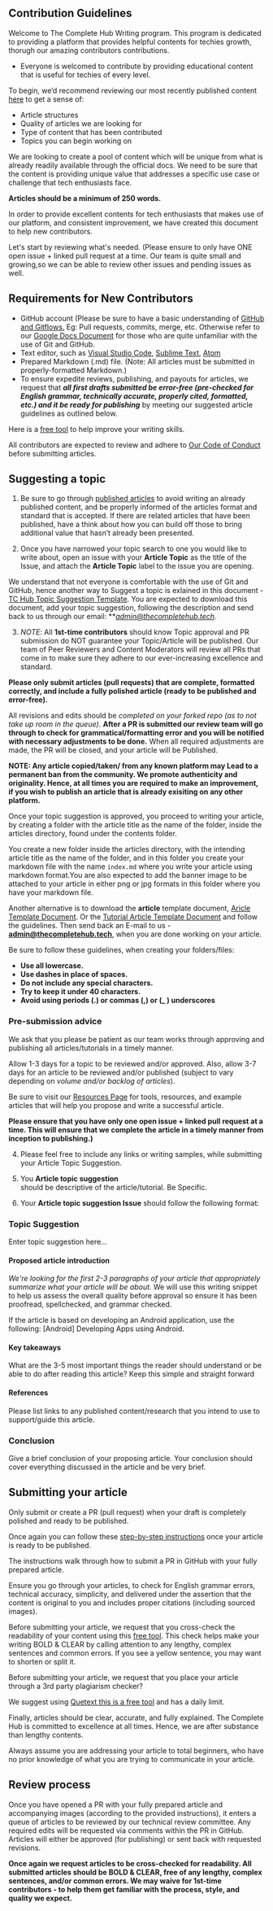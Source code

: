 ## Contribution Guidelines
Welcome to The Complete Hub Writing program. This program is dedicated to providing a platform that provides helpful contents for techies growth, thorugh our amazing contributors contributions. 

- Everyone is welcomed to contribute by providing educational content that is useful for techies of every level. 

To begin, we’d recommend reviewing our most recently published content [here](https://tch.powerappsportals.com/) to get a sense of:

- Article structures
- Quality of articles we are looking for
- Type of content that has been contributed 
- Topics you can begin working on
 
We are looking to create a pool of content which will be unique from what is already readily available through the official docs. We need to be sure that the content is providing unique value that addresses a specific use case or challenge that tech enthusiasts face. 

**Articles should be a minimum of 250 words.**

In order to provide excellent contents for tech enthusiasts that makes use of our platform, and consistent improvement, we have created this document to help new contributors.

Let's start by reviewing what's needed. (Please ensure to only have ONE open issue + linked pull request at a time. Our team is quite small and growing,so we can be able to review other issues and pending issues as well.

## Requirements for New Contributors
- GitHub account (Please be sure to have a basic understanding of [GitHub and Gitflows.](https://www.youtube.com/watch?v=MnUd31TvBoU&t=510s) Eg: Pull requests, commits, merge, etc. Otherwise refer to our [Google Docs Document](https://bit.ly/send-in-your-topic) for those who are quite unfamiliar with the use of Git and GitHub.
- Text editor, such as [Visual Studio Code](https://code.visualstudio.com/), [Sublime Text](https://www.sublimetext.com/), [Atom](https://atom.io/)
- Prepared Markdown (.md) file. (Note: All articles must be submitted in properly-formatted Markdown.)
- To ensure expedite reviews, publishing, and payouts for articles, we request that ***all first drafts submitted be error-free (pre-checked for English grammar, technically accurate, properly cited, formatted, etc.) and it be ready for publishing*** by meeting our suggested article guidelines as outlined below. 

Here is a [free tool](https://writeandimprove.com/?lang=en-GB) to help improve your writing skills. 

All contributors are expected to review and adhere to [Our Code of Conduct](https://github.com/The-Complete-Hub/writers-program/blob/main/CODE_OF_CONDUCT.md) before submitting articles.

## Suggesting a topic
1. Be sure to go through [published articles](https://tch.powerappsportals.com/) to avoid writing an already published content, and be properly informed of the articles format and standard that is accepted. If there are related articles that have been published, have a think about how you can build off those to bring additional value that hasn’t already been presented.
 
2. Once you have narrowed your topic search to one you would like to write about, open an issue with your **Article Topic** as the title of the Issue, and attach the **Article Topic** label to the issue you are opening. 

We understand that not everyone is comfortable with the use of Git and GitHub, hence another way to Suggest a topic is exlained in this document - [TC Hub Topic Suggestion Template](https://docs.google.com/document/d/1I_sqz7NsJlDd_AFXzsn2V6e18yqL0JJmq2_P4SO8yqU/edit?usp=sharing). You are expected to download this document, add your topic suggestion, following the description and send back to us through our email: ***admin@thecompletehub.tech*.

3. *NOTE*: All **1st-time contributors** should know Topic approval and PR submission do NOT guarantee your Topic/Article will be published. Our team of Peer Reviewers and Content Moderators will review all PRs that come in to make sure they adhere to our ever-increasing excellence and standard. 

**Please only submit articles (pull requests) that are complete, formatted correctly, and include a fully polished article (ready to be published and error-free).**

All revisions and edits should be *completed on your forked repo (as to not take up room in the queue)*. **After a PR is submitted our review team will go through to check for grammatical/formatting error and you will be notified with necessary adjustments to be done.** When all required adjustments are made, the PR will be closed, and your article will be Published.

**NOTE: Any article copied/taken/ from any known platform may Lead to a permanent ban from the community. We promote authenticity and originality. Hence, at all times you are required to make an improvement, if you wish to publish an article that is already exisiting on any other platform.**

Once your topic suggestion is approved, you proceed to writing your article, by creating a folder with the article title as the name of the folder, inside the articles directory, found under the contents folder. 

You create a new folder inside the articles directory, with the intending article title as the name of the folder, and in this folder you create your markdown file with the name `index.md` where you write your article using markdown format.You are also expected to add the banner image to be attached to your article in either png or jpg formats in this folder where you have your markdown file. 

Another alternative is to download the **article** template document, [Aricle Template Document](https://docs.google.com/document/d/1_O-ueokT4rCiK0V9W35f5UaC3EHGym9AnxknXg9MiZM/edit?usp=sharing). Or the [Tutorial Article Template Document](https://docs.google.com/document/d/1SVmxz53zBFUJ51YMCjgjRWINjPDQeoA_Q8j_0ORPpoE/edit?usp=sharing) and follow the guidelines. Then send back an E-mail to us - **admin@thecompletehub.tech**, when you are done working on your article.

Be sure to follow these guidelines, when creating your folders/files:
- **Use all lowercase.**
- **Use dashes in place of spaces.**
- **Do not include any special characters.**
- **Try to keep it under 40 characters.**
- **Avoid using periods (.) or commas (,) or (_ ) underscores**

### Pre-submission advice
We ask that you please be patient as our team works through approving and publishing all articles/tutorials in a timely manner.

Allow 1-3 days for a topic to be reviewed and/or approved. Also, allow 3-7 days for an article to be reviewed and/or published (subject to vary depending on _volume and/or backlog of articles_).

Be sure to visit our [Resources Page](https://github.com/The-Complete-Hub/writers-program/blob/main/new_contributors/resources-page.md) for tools, resources, and example articles that will help you propose and write a successful article.

**Please ensure that you have only one open issue + linked pull request at a time. This will ensure that we complete the article in a timely manner from inception to publishing.)**


4. Please feel free to include any links or writing samples, while submitting your Article Topic Suggestion.

5. You **Article topic suggestion**  
should be descriptive of the article/tutorial. Be Specific. 

6. Your **Article topic suggestion Issue**  should follow the following format:

### Topic Suggestion
Enter topic suggestion here...

#### Proposed article introduction
*We're looking for the first 2-3 paragraphs of your article that appropriately summarize what your article will be about.*
We will use this writing snippet to help us assess the overall quality before approval so ensure it has been proofread, spellchecked, and grammar checked.

If the article is based on developing an Android application, use the following: [Android] Developing Apps using Android.

#### Key takeaways 
What are the 3-5 most important things the reader should understand or be able to do after reading this article?
Keep this simple and straight forward


#### References
Please list links to any published content/research that you intend to use to support/guide this article.

### Conclusion
Give a brief conclusion of your proposing article. Your conclusion should cover everything discussed in the article and be very brief.

## Submitting your article
Only submit or create a PR (pull request) when your draft is completely polished and ready to be published. 

Once again you can follow these [step-by-step instructions](https://github.com/The-Complete-Hub/writers-program/blob/main/new_contributors/UPLOAD_GUIDELINES.md) once your article is ready to be published.

The instructions walk through how to submit a PR in GitHub with your fully prepared article.

Ensure you go through your articles, to check for English grammar errors, technical accuracy, simplicity, and delivered under the assertion that the content is original to you and includes proper citations (including sourced images).

Before submitting your article, we request that you cross-check the readability of your content using this [free tool](http://www.hemingwayapp.com/). This check helps make your writing BOLD & CLEAR by calling attention to any lengthy, complex sentences and common errors. If you see a yellow sentence, you may want to shorten or split it. 

Before submitting your article, we request that you place your article through a 3rd party plagiarism checker? 

We suggest using [Quetext this is a free tool](https://www.quetext.com/) and has a daily limit. 

Finally, articles should be clear, accurate, and fully explained. The Complete Hub is committed to excellence at all times. Hence, we are after substance than lengthy contents.

Always assume you are addressing your article to total beginners, who have no prior knowledge of what you are trying to communicate in your article.

## Review process
Once you have opened a PR with your fully prepared article and accompanying images (according to the provided instructions), it enters a queue of articles to be reviewed by our technical review committee. Any required edits will be requested via comments within the PR in GitHub.  Articles will either be approved (for publishing) or sent back with requested revisions. 

**Once again we request articles to be cross-checked for readability. All submitted articles should be BOLD & CLEAR, free of any lengthy, complex sentences, and/or common errors. We may waive for 1st-time contributors - to help them get familiar with the process, style, and quality we expect.**
